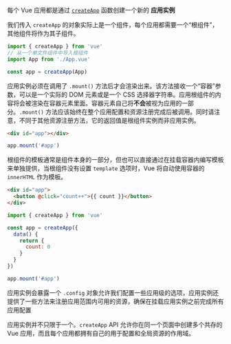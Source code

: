 每个 Vue 应用都是通过 [`createApp`](https://cn.vuejs.org/api/application.html#createapp) 函数创建一个新的 **应用实例**

我们传入 `createApp` 的对象实际上是一个组件，每个应用都需要一个“根组件”，其他组件将作为其子组件。

```js
import { createApp } from 'vue'
// 从一个单文件组件中导入根组件
import App from './App.vue'

const app = createApp(App)
```

应用实例必须在调用了 `.mount()` 方法后才会渲染出来。该方法接收一个“容器”参数，可以是一个实际的 DOM 元素或是一个 CSS 选择器字符串。应用根组件的内容将会被渲染在容器元素里面。容器元素自己将**不会**被视为应用的一部分。`.mount()` 方法应该始终在整个应用配置和资源注册完成后被调用。同时请注意，不同于其他资源注册方法，它的返回值是根组件实例而非应用实例。

```html
<div id="app"></div>
```

```js
app.mount('#app')
```

根组件的模板通常是组件本身的一部分，但也可以直接通过在挂载容器内编写模板来单独提供，当根组件没有设置 `template` 选项时，Vue 将自动使用容器的 `innerHTML` 作为模板。

```html
<div id="app">
  <button @click="count++">{{ count }}</button>
</div>
```

```js
import { createApp } from 'vue'

const app = createApp({
  data() {
    return {
      count: 0
    }
  }
})

app.mount('#app')
```

应用实例会暴露一个 `.config` 对象允许我们配置一些应用级的选项，应用实例还提供了一些方法来注册应用范围内可用的资源，确保在挂载应用实例之前完成所有应用配置

应用实例并不只限于一个。`createApp` API 允许你在同一个页面中创建多个共存的 Vue 应用，而且每个应用都拥有自己的用于配置和全局资源的作用域。